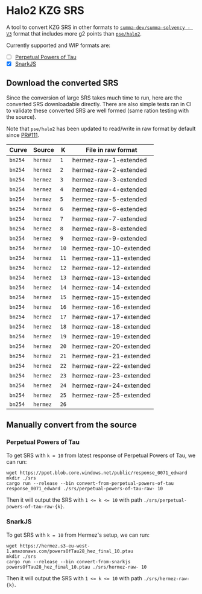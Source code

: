 # Halo2 KZG SRS

A tool to convert KZG SRS in other formats to [`summa-dev/summa-solvency - V3`](https://github.com/summa-dev/summa-solvency/tree/v3) format that includes more g2 points than [`pse/halo2`](https://github.com/privacy-scaling-explorations/halo2).

Currently supported and WIP formats are:

- [ ] [Perpetual Powers of Tau](https://github.com/privacy-scaling-explorations/perpetualpowersoftau)
- [x] [SnarkJS](https://github.com/iden3/snarkjs)

## Download the converted SRS

Since the conversion of large SRS takes much time to run, here are the converted SRS downloadable directly. There are also simple tests ran in CI to validate these converted SRS are well formed (same ration testing with the source).

Note that `pse/halo2` has been updated to read/write in raw format by default since [PR#111](https://github.com/privacy-scaling-explorations/halo2/pull/111).

| Curve   | Source  | K    | File in raw format                |
| ------- | ------- | ---- | --------------------------------- |
| `bn254` | `hermez`| `1`  | hermez-raw-1-extended             |
| `bn254` | `hermez`| `2`  | hermez-raw-2-extended             |
| `bn254` | `hermez`| `3`  | hermez-raw-3-extended             |
| `bn254` | `hermez`| `4`  | hermez-raw-4-extended             |
| `bn254` | `hermez`| `5`  | hermez-raw-5-extended             |
| `bn254` | `hermez`| `6`  | hermez-raw-6-extended             |
| `bn254` | `hermez`| `7`  | hermez-raw-7-extended             |
| `bn254` | `hermez`| `8`  | hermez-raw-8-extended             |
| `bn254` | `hermez`| `9`  | hermez-raw-9-extended             |
| `bn254` | `hermez`| `10` | hermez-raw-10-extended            |
| `bn254` | `hermez`| `11` | hermez-raw-11-extended            |
| `bn254` | `hermez`| `12` | hermez-raw-12-extended            |
| `bn254` | `hermez`| `13` | hermez-raw-13-extended            |
| `bn254` | `hermez`| `14` | hermez-raw-14-extended            |
| `bn254` | `hermez`| `15` | hermez-raw-15-extended            |
| `bn254` | `hermez`| `16` | hermez-raw-16-extended            |
| `bn254` | `hermez`| `17` | hermez-raw-17-extended            |
| `bn254` | `hermez`| `18` | hermez-raw-18-extended            |
| `bn254` | `hermez`| `19` | hermez-raw-19-extended            |
| `bn254` | `hermez`| `20` | hermez-raw-20-extended            |
| `bn254` | `hermez`| `21` | hermez-raw-21-extended            |
| `bn254` | `hermez`| `22` | hermez-raw-22-extended            |
| `bn254` | `hermez`| `23` | hermez-raw-23-extended            |
| `bn254` | `hermez`| `24` | hermez-raw-24-extended            |
| `bn254` | `hermez`| `25` | hermez-raw-25-extended            |
| `bn254` | `hermez`| `26` |                                   |

## Manually convert from the source

### Perpetual Powers of Tau

To get SRS with `k = 10` from latest response of Perpetual Powers of Tau, we can run:

```shell
wget https://ppot.blob.core.windows.net/public/response_0071_edward
mkdir ./srs
cargo run --release --bin convert-from-perpetual-powers-of-tau response_0071_edward ./srs/perpetual-powers-of-tau-raw- 10
```

Then it will output the SRS with `1 <= k <= 10` with path `./srs/perpetual-powers-of-tau-raw-{k}`.

### SnarkJS

To get SRS with `k = 10` from Hermez's setup, we can run:

```shell
wget https://hermez.s3-eu-west-1.amazonaws.com/powersOfTau28_hez_final_10.ptau
mkdir ./srs
cargo run --release --bin convert-from-snarkjs powersOfTau28_hez_final_10.ptau ./srs/hermez-raw- 10
```

Then it will output the SRS with `1 <= k <= 10` with path `./srs/hermez-raw-{k}`.
